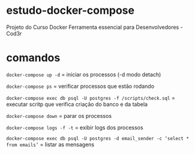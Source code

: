 # estudo-docker-compose
Projeto do Curso Docker Ferramenta essencial para Desenvolvedores - Cod3r 

# comandos

`docker-compose up -d` = iniciar os processos (-d modo detach)

`docker-compose ps` = verificar processos que estão rodando

`docker-compose exec db psql -U postgres -f /scripts/check.sql` = executar scritp que verifica criação do banco e da tabela

`docker-compose down` = parar os processos

`docker-compose logs -f -t` = exibir logs dos processos

`docker-compose exec db psql -U postgres -d email_sender -c ‘select * from emails’` = listar as mensagens


